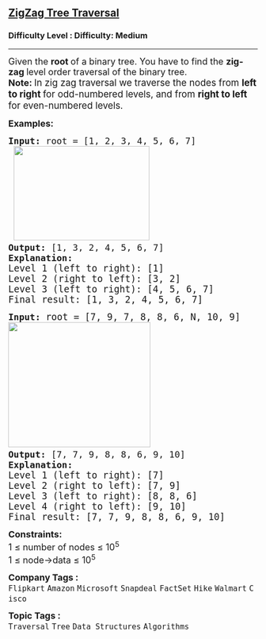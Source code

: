 <h2><a href="https://www.geeksforgeeks.org/problems/zigzag-tree-traversal/1?_gl=1*1qr53fe*_up*MQ..*_gs*MQ..&gclid=Cj0KCQjwyvfDBhDYARIsAItzbZEUVqAjcnvymEvoGVKyy-AzxWQHIm3YSU8o4k6HrQB4mABTk2El1-kaAsSOEALw_wcB&gbraid=0AAAAAC9yBkDG2XR0ViHst6xOZZ5uidrTw">ZigZag Tree Traversal</a></h2><h3>Difficulty Level : Difficulty: Medium</h3><hr><div class="problems_problem_content__Xm_eO"><p><span style="font-size: 18px;">Given the <strong>root </strong>of a binary tree. You have to find the <strong>zig-zag </strong>level order traversal of the binary tree. <br></span><span style="font-size: 18px;"><strong>Note:<span style="font-size: 14pt;"> </span></strong><span style="font-size: 14pt;">In zig zag traversal we </span></span><span style="font-size: 18.6667px; font-family: -apple-system, BlinkMacSystemFont, 'Segoe UI', Roboto, Oxygen, Ubuntu, Cantarell, 'Open Sans', 'Helvetica Neue', sans-serif;">traverse the nodes from <strong>left to right </strong>for </span><span style="font-family: -apple-system, BlinkMacSystemFont, 'Segoe UI', Roboto, Oxygen, Ubuntu, Cantarell, 'Open Sans', 'Helvetica Neue', sans-serif; font-size: 14pt;">odd-numbered levels, and from <strong>right to left</strong> for even-numbered levels.</span></p>
<p><span style="font-size: 18px;"><strong>Examples:</strong></span></p>
<pre><span style="font-size: 18px;"><strong>Input: </strong>root = [1, 2, 3, 4, 5, 6, 7]<strong><br> </strong></span><img style="font-family: -apple-system, BlinkMacSystemFont, 'Segoe UI', Roboto, Oxygen, Ubuntu, Cantarell, 'Open Sans', 'Helvetica Neue', sans-serif;" src="https://media.geeksforgeeks.org/img-practice/prod/addEditProblem/907336/Web/Other/blobid0_1754394121.webp" width="274" height="190"><strong style="font-size: 18px; font-family: -apple-system, BlinkMacSystemFont, 'Segoe UI', Roboto, Oxygen, Ubuntu, Cantarell, 'Open Sans', 'Helvetica Neue', sans-serif;"> </strong><span style="font-size: 18px; font-family: -apple-system, BlinkMacSystemFont, 'Segoe UI', Roboto, Oxygen, Ubuntu, Cantarell, 'Open Sans', 'Helvetica Neue', sans-serif;">  &nbsp; &nbsp; &nbsp; </span><span style="font-size: 18px;">
<strong>Output: </strong>[1, 3, 2, 4, 5, 6, 7]<br><strong>Explanation:<br></strong></span><span style="font-size: 14pt;">Level 1 (left to right): [1]</span><br data-start="549" data-end="552"><span style="font-size: 14pt;">Level 2 (right to left): [3, 2]</span><br data-start="585" data-end="588"><span style="font-size: 14pt;">Level 3 (left to right): [4, 5, 6, 7]<br></span><span style="font-size: 14pt;">Final result: [1, 3, 2, 4, 5, 6, 7]</span></pre>
<pre><span style="font-size: 18px;"><strong>Input: </strong></span><span style="font-size: 14pt;">root = [7, 9, 7, 8, 8, 6, N, 10, 9]</span><br><span style="font-size: 18px;"><strong><img src="https://media.geeksforgeeks.org/img-practice/prod/addEditProblem/907336/Web/Other/blobid2_1754394198.webp" width="287" height="252"> </strong>
<strong>Output: </strong></span><span style="font-size: 18px;">[7, 7, 9, 8, 8, 6, 9, 10] <br><strong>Explanation:<br></strong></span><span style="font-size: 14pt;"><span style="font-size: 14pt;">Level 1 (left to right): [7]<br data-start="819" data-end="822">Level 2 (right to left): [7, 9]<br data-start="855" data-end="858">Level 3 (left to right): [8, 8, 6]<br data-start="894" data-end="897">Level 4 (right to left): [9, 10]<br>Final result: [7, 7, 9, 8, 8, 6, 9, 10]</span></span></pre>
<p><span style="font-size: 18px;"><strong><strong>Constraints:</strong></strong><br>1 ≤ number of nodes ≤ 10<sup>5<br></sup></span><span style="font-size: 18px;">1 ≤ node-&gt;data ≤ 10<sup>5</sup></span></p></div><p><span style=font-size:18px><strong>Company Tags : </strong><br><code>Flipkart</code>&nbsp;<code>Amazon</code>&nbsp;<code>Microsoft</code>&nbsp;<code>Snapdeal</code>&nbsp;<code>FactSet</code>&nbsp;<code>Hike</code>&nbsp;<code>Walmart</code>&nbsp;<code>Cisco</code>&nbsp;<br><p><span style=font-size:18px><strong>Topic Tags : </strong><br><code>Traversal</code>&nbsp;<code>Tree</code>&nbsp;<code>Data Structures</code>&nbsp;<code>Algorithms</code>&nbsp;